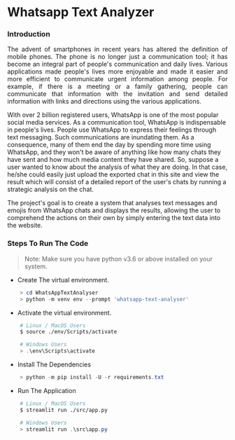 # Whatsapp Text Analyzer

### Introduction

<p align="justify">
The advent of smartphones in recent years has altered the definition of mobile phones. The phone is no longer just a communication tool; it has become an integral part of people's communication and daily lives. Various applications made people's lives more enjoyable and made it easier and more efficient to communicate urgent information among people. For example, if there is a meeting or a family gathering, people can communicate that information with the invitation and send detailed information with links and directions using the various applications.

With over 2 billion registered users, WhatsApp is one of the most popular social media services. As a communication tool, WhatsApp is indispensable in people's lives. People use WhatsApp to express their feelings through text messaging. Such communications are inundating them. As a consequence, many of them end the day by spending more time using WhatsApp, and they won't be aware of anything like how many chats they have sent and how much media content they have shared. So, suppose a user wanted to know about the analysis of what they are doing. In that case, he/she could easily just upload the exported chat in this site and view the result which will consist of a detailed report of the user's chats by running a strategic analysis on the chat.

The project's goal is to create a system that analyses text messages and emojis from WhatsApp chats and displays the results, allowing the user to comprehend the actions on their own by simply entering the text data into the website.

</p>

### Steps To Run The Code

> Note: Make sure you have python v3.6 or above installed on your system.

-   Create The virtual environment.

```powershell
    > cd WhatsAppTextAnalyser
    > python -m venv env --prompt 'whatsapp-text-analyser'
```

-   Activate the virtual environment.

```bash
    # Linux / MacOS Users
    $ source ./env/Scripts/activate
```

```powershell
    # Windows Users
    > .\env\Scripts\activate
```

-   Install The Dependencies
```powershell
    > python -m pip install -U -r requirements.txt
```


-   Run The Application

```bash
    # Linux / MacOS Users
    $ streamlit run ./src/app.py
```

```powershell
    # Windows Users
    > streamlit run .\src\app.py
```
